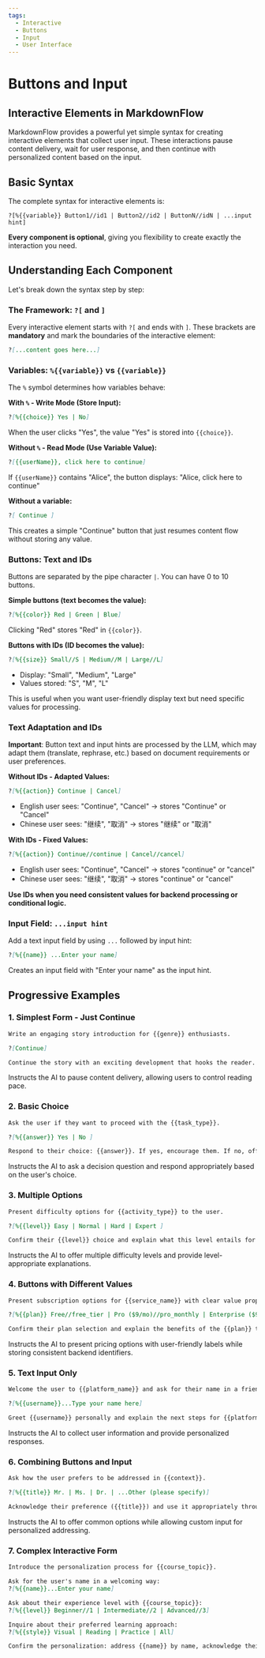 ```yaml
---
tags:
  - Interactive
  - Buttons
  - Input
  - User Interface
---
```


# Buttons and Input

## Interactive Elements in MarkdownFlow

MarkdownFlow provides a powerful yet simple syntax for creating interactive elements that collect user input. These interactions pause content delivery, wait for user response, and then continue with personalized content based on the input.

## Basic Syntax

The complete syntax for interactive elements is:

```text
?[%{{variable}} Button1//id1 | Button2//id2 | ButtonN//idN | ...input hint]
```

**Every component is optional**, giving you flexibility to create exactly the interaction you need.

## Understanding Each Component

Let's break down the syntax step by step:

### The Framework: `?[` and `]`

Every interactive element starts with `?[` and ends with `]`. These brackets are **mandatory** and mark the boundaries of the interactive element:

```markdown
?[...content goes here...]
```

### Variables: `%{{variable}}` vs `{{variable}}`

The `%` symbol determines how variables behave:

**With `%` - Write Mode (Store Input):**

```markdown
?[%{{choice}} Yes | No]
```

When the user clicks "Yes", the value "Yes" is stored into `{{choice}}`.

**Without `%` - Read Mode (Use Variable Value):**

```markdown
?[{{userName}}, click here to continue]
```

If `{{userName}}` contains "Alice", the button displays: "Alice, click here to continue"

**Without a variable:**

```markdown
?[ Continue ]
```

This creates a simple "Continue" button that just resumes content flow without storing any value.

### Buttons: Text and IDs

Buttons are separated by the pipe character `|`. You can have 0 to 10 buttons.

**Simple buttons (text becomes the value):**

```markdown
?[%{{color}} Red | Green | Blue]
```

Clicking "Red" stores "Red" in `{{color}}`.

**Buttons with IDs (ID becomes the value):**

```markdown
?[%{{size}} Small//S | Medium//M | Large//L]
```

- Display: "Small", "Medium", "Large"
- Values stored: "S", "M", "L"

This is useful when you want user-friendly display text but need specific values for processing.

### Text Adaptation and IDs

**Important**: Button text and input hints are processed by the LLM, which may adapt them (translate, rephrase, etc.) based on document requirements or user preferences.

**Without IDs - Adapted Values:**

```markdown
?[%{{action}} Continue | Cancel]
```

- English user sees: "Continue", "Cancel" → stores "Continue" or "Cancel"
- Chinese user sees: "继续", "取消" → stores "继续" or "取消"

**With IDs - Fixed Values:**

```markdown
?[%{{action}} Continue//continue | Cancel//cancel]
```

- English user sees: "Continue", "Cancel" → stores "continue" or "cancel"
- Chinese user sees: "继续", "取消" → stores "continue" or "cancel"

**Use IDs when you need consistent values for backend processing or conditional logic.**

### Input Field: `...input hint`

Add a text input field by using `...` followed by input hint:

```markdown
?[%{{name}} ...Enter your name]
```

Creates an input field with "Enter your name" as the input hint.

## Progressive Examples

### 1. Simplest Form - Just Continue

```markdown
Write an engaging story introduction for {{genre}} enthusiasts.

?[Continue]

Continue the story with an exciting development that hooks the reader.
```

Instructs the AI to pause content delivery, allowing users to control reading pace.

### 2. Basic Choice

```markdown
Ask the user if they want to proceed with the {{task_type}}.

?[%{{answer}} Yes | No ]

Respond to their choice: {{answer}}. If yes, encourage them. If no, offer alternatives.
```

Instructs the AI to ask a decision question and respond appropriately based on the user's choice.

### 3. Multiple Options

```markdown
Present difficulty options for {{activity_type}} to the user.

?[%{{level}} Easy | Normal | Hard | Expert ]

Confirm their {{level}} choice and explain what this level entails for {{activity_type}}.
```

Instructs the AI to offer multiple difficulty levels and provide level-appropriate explanations.

### 4. Buttons with Different Values

```markdown
Present subscription options for {{service_name}} with clear value propositions.

?[%{{plan}} Free//free_tier | Pro ($9/mo)//pro_monthly | Enterprise ($99/mo)//enterprise ]

Confirm their plan selection and explain the benefits of the {{plan}} tier.
```

Instructs the AI to present pricing options with user-friendly labels while storing consistent backend identifiers.

### 5. Text Input Only

```markdown
Welcome the user to {{platform_name}} and ask for their name in a friendly way.

?[%{{username}}...Type your name here]

Greet {{username}} personally and explain the next steps for {{platform_name}}.
```

Instructs the AI to collect user information and provide personalized responses.

### 6. Combining Buttons and Input

```markdown
Ask how the user prefers to be addressed in {{context}}.

?[%{{title}} Mr. | Ms. | Dr. | ...Other (please specify)]

Acknowledge their preference ({{title}}) and use it appropriately throughout {{context}}.
```

Instructs the AI to offer common options while allowing custom input for personalized addressing.

### 7. Complex Interactive Form

```markdown
Introduce the personalization process for {{course_topic}}.

Ask for the user's name in a welcoming way:
?[%{{name}}...Enter your name]

Ask about their experience level with {{course_topic}}:
?[%{{level}} Beginner//1 | Intermediate//2 | Advanced//3]

Inquire about their preferred learning approach:
?[%{{style}} Visual | Reading | Practice | All]

Confirm the personalization: address {{name}} by name, acknowledge their {{level}} level, and explain how you'll deliver {{style}} content for {{course_topic}}.
```
